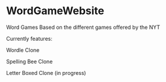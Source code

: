 # WordGameWebsite
 
Word Games Based on the different games offered by the NYT

Currently features:

Wordle Clone

Spelling Bee Clone

Letter Boxed Clone (in progress)

